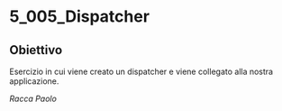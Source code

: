 # 5_005_Dispatcher

## Obiettivo

Esercizio in cui viene creato un dispatcher e viene collegato alla nostra applicazione.

_Racca Paolo_
